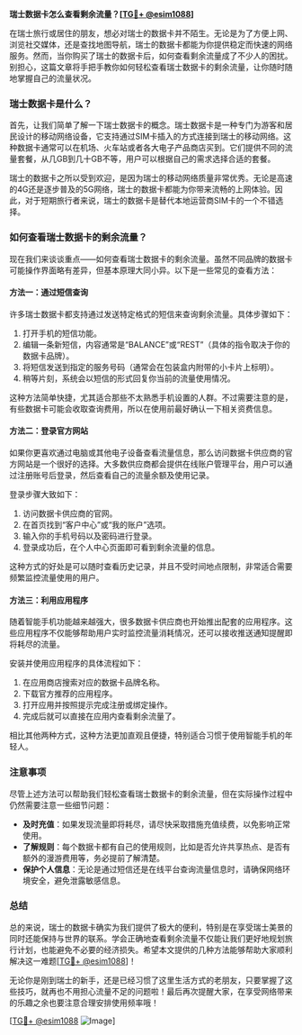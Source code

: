 **瑞士数据卡怎么查看剩余流量？[[TG💪+ @esim1088](https://t.me/s/esim1088)]**

在瑞士旅行或居住的朋友，想必对瑞士的数据卡并不陌生。无论是为了方便上网、浏览社交媒体，还是查找地图导航，瑞士的数据卡都能为你提供稳定而快速的网络服务。然而，当你购买了瑞士的数据卡后，如何查看剩余流量成了不少人的困扰。别担心，这篇文章将手把手教你如何轻松查看瑞士数据卡的剩余流量，让你随时随地掌握自己的流量状况。

### 瑞士数据卡是什么？

首先，让我们简单了解一下瑞士数据卡的概念。瑞士数据卡是一种专门为游客和居民设计的移动网络设备，它支持通过SIM卡插入的方式连接到瑞士的移动网络。这种数据卡通常可以在机场、火车站或者各大电子产品商店买到。它们提供不同的流量套餐，从几GB到几十GB不等，用户可以根据自己的需求选择合适的套餐。

瑞士的数据卡之所以受到欢迎，是因为瑞士的移动网络质量非常优秀。无论是高速的4G还是逐步普及的5G网络，瑞士的数据卡都能为你带来流畅的上网体验。因此，对于短期旅行者来说，瑞士的数据卡是替代本地运营商SIM卡的一个不错选择。

### 如何查看瑞士数据卡的剩余流量？

现在我们来谈谈重点——如何查看瑞士数据卡的剩余流量。虽然不同品牌的数据卡可能操作界面略有差异，但基本原理大同小异。以下是一些常见的查看方法：

#### 方法一：通过短信查询

许多瑞士数据卡都支持通过发送特定格式的短信来查询剩余流量。具体步骤如下：

1. 打开手机的短信功能。
2. 编辑一条新短信，内容通常是“BALANCE”或“REST”（具体的指令取决于你的数据卡品牌）。
3. 将短信发送到指定的服务号码（通常会在包装盒内附带的小卡片上标明）。
4. 稍等片刻，系统会以短信的形式回复你当前的流量使用情况。

这种方法简单快捷，尤其适合那些不太熟悉手机设置的人群。不过需要注意的是，有些数据卡可能会收取查询费用，所以在使用前最好确认一下相关资费信息。

#### 方法二：登录官方网站

如果你更喜欢通过电脑或其他电子设备查看流量信息，那么访问数据卡供应商的官方网站是一个很好的选择。大多数供应商都会提供在线账户管理平台，用户可以通过注册账号后登录，然后查看自己的流量余额及使用记录。

登录步骤大致如下：
1. 访问数据卡供应商的官网。
2. 在首页找到“客户中心”或“我的账户”选项。
3. 输入你的手机号码以及密码进行登录。
4. 登录成功后，在个人中心页面即可看到剩余流量的信息。

这种方式的好处是可以随时查看历史记录，并且不受时间地点限制，非常适合需要频繁监控流量使用的用户。

#### 方法三：利用应用程序

随着智能手机功能越来越强大，很多数据卡供应商也开始推出配套的应用程序。这些应用程序不仅能够帮助用户实时监控流量消耗情况，还可以接收推送通知提醒即将耗尽的流量。

安装并使用应用程序的具体流程如下：
1. 在应用商店搜索对应的数据卡品牌名称。
2. 下载官方推荐的应用程序。
3. 打开应用并按照提示完成注册或绑定操作。
4. 完成后就可以直接在应用内查看剩余流量了。

相比其他两种方式，这种方法更加直观且便捷，特别适合习惯于使用智能手机的年轻人。

### 注意事项

尽管上述方法可以帮助我们轻松查看瑞士数据卡的剩余流量，但在实际操作过程中仍然需要注意一些细节问题：

- **及时充值**：如果发现流量即将耗尽，请尽快采取措施充值续费，以免影响正常使用。
- **了解规则**：每个数据卡都有自己的使用规则，比如是否允许共享热点、是否有额外的漫游费用等，务必提前了解清楚。
- **保护个人信息**：无论是通过短信还是在线平台查询流量信息时，请确保网络环境安全，避免泄露敏感信息。

### 总结

总的来说，瑞士的数据卡确实为我们提供了极大的便利，特别是在享受瑞士美景的同时还能保持与世界的联系。学会正确地查看剩余流量不仅能让我们更好地规划旅行计划，也能避免不必要的经济损失。希望本文提供的几种方法能够帮助大家顺利解决这一难题[[TG💪+ @esim1088](https://t.me/s/esim1088)]！

无论你是刚到瑞士的新手，还是已经习惯了这里生活方式的老朋友，只要掌握了这些技巧，就再也不用担心流量不足的问题啦！最后再次提醒大家，在享受网络带来的乐趣之余也要注意合理安排使用频率哦！

[[TG💪+ @esim1088](https://t.me/s/esim1088) ![Image](https://i.postimg.cc/4NQfJmqS/Snipaste-2025-05-13-00-14-12.png)]